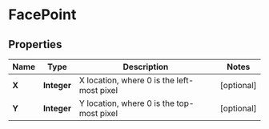 
# FacePoint

## Properties
Name | Type | Description | Notes
------------ | ------------- | ------------- | -------------
**X** | **Integer** | X location, where 0 is the left-most pixel |  [optional]
**Y** | **Integer** | Y location, where 0 is the top-most pixel |  [optional]



